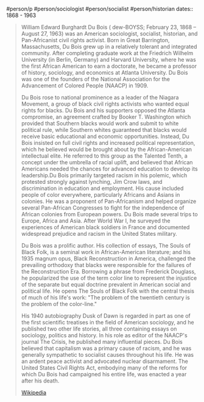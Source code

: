#person/p #person/sociologist #person/socialist #person/historian 
dates:: 1868 - 1963
> William Edward Burghardt Du Bois ( dew-BOYSS; February 23, 1868 – August 27, 1963) was an American sociologist, socialist, historian, and Pan-Africanist civil rights activist. Born in Great Barrington, Massachusetts, Du Bois grew up in a relatively tolerant and integrated community. After completing graduate work at the Friedrich Wilhelm University (in Berlin, Germany) and Harvard University, where he was the first African American to earn a doctorate, he became a professor of history, sociology, and economics at Atlanta University. Du Bois was one of the founders of the National Association for the Advancement of Colored People (NAACP) in 1909.
>
> Du Bois rose to national prominence as a leader of the Niagara Movement, a group of black civil rights activists who wanted equal rights for blacks. Du Bois and his supporters opposed the Atlanta compromise, an agreement crafted by Booker T. Washington which provided that Southern blacks would work and submit to white political rule, while Southern whites guaranteed that blacks would receive basic educational and economic opportunities. Instead, Du Bois insisted on full civil rights and increased political representation, which he believed would be brought about by the African-American intellectual elite. He referred to this group as the Talented Tenth, a concept under the umbrella of racial uplift, and believed that African Americans needed the chances for advanced education to develop its leadership.Du Bois primarily targeted racism in his polemic, which protested strongly against lynching, Jim Crow laws, and discrimination in education and employment. His cause included people of color everywhere, particularly Africans and Asians in colonies. He was a proponent of Pan-Africanism and helped organize several Pan-African Congresses to fight for the independence of African colonies from European powers. Du Bois made several trips to Europe, Africa and Asia. After World War I, he surveyed the experiences of American black soldiers in France and documented widespread prejudice and racism in the United States military.
>
> Du Bois was a prolific author. His collection of essays, The Souls of Black Folk, is a seminal work in African-American literature; and his 1935 magnum opus, Black Reconstruction in America, challenged the prevailing orthodoxy that blacks were responsible for the failures of the Reconstruction Era. Borrowing a phrase from Frederick Douglass, he popularized the use of the term color line to represent the injustice of the separate but equal doctrine prevalent in American social and political life. He opens The Souls of Black Folk with the central thesis of much of his life's work: "The problem of the twentieth century is the problem of the color-line."
>
> His 1940 autobiography Dusk of Dawn is regarded in part as one of the first scientific treatises in the field of American sociology, and he published two other life stories, all three containing essays on sociology, politics and history. In his role as editor of the NAACP's journal The Crisis, he published many influential pieces. Du Bois believed that capitalism was a primary cause of racism, and he was generally sympathetic to socialist causes throughout his life. He was an ardent peace activist and advocated nuclear disarmament. The United States Civil Rights Act, embodying many of the reforms for which Du Bois had campaigned his entire life, was enacted a year after his death.
>
> [Wikipedia](https://en.wikipedia.org/wiki/W.%20E.%20B.%20Du%20Bois)